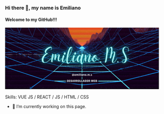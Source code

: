 
### Hi there 👋, my name is Emiliano
#### Welcome to my GitHub!!!
![I am GitHub Readme Generator's creator](https://github.com/Emi-ms/Images/blob/main/BannerEmi.png)


Skills: VUE JS / REACT / JS / HTML / CSS

- 🔭 I’m currently working on this page. 





<!---
Emi-ms/Emi-ms is a ✨ special ✨ repository because its `README.md` (this file) appears on your GitHub profile.
You can click the Preview link to take a look at your changes.
--->
